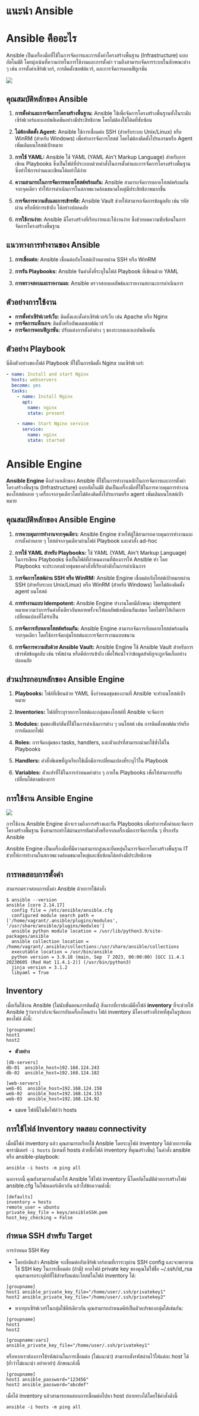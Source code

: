 # แนะนำ Ansible
# Ansible คืออะไร

Ansible เป็นเครื่องมือที่ใช้ในการจัดการและการตั้งค่าโครงสร้างพื้นฐาน (Infrastructure) แบบอัตโนมัติ โดยมุ่งเน้นที่ความง่ายในการใช้งานและการตั้งค่า รวมถึงสามารถจัดการระบบในลักษณะต่าง ๆ เช่น การตั้งค่าเซิร์ฟเวอร์, การติดตั้งซอฟต์แวร์, และการจัดการคอนฟิกูเรชัน

![](../assets/images/ansible-docs.png)

## คุณสมบัติหลักของ Ansible

1. **การตั้งค่าและการจัดการโครงสร้างพื้นฐาน:** Ansible ใช้เพื่อจัดการโครงสร้างพื้นฐานทั้งในระดับเซิร์ฟเวอร์และแอปพลิเคชันอย่างมีประสิทธิภาพ โดยไม่ต้องใช้โค้ดที่ซับซ้อน

2. **ไม่ต้องติดตั้ง Agent:** Ansible ใช้การเชื่อมต่อ SSH (สำหรับระบบ Unix/Linux) หรือ WinRM (สำหรับ Windows) เพื่อทำการจัดการโฮสต์ โดยไม่ต้องติดตั้งโปรแกรมหรือ Agent เพิ่มเติมบนโฮสต์เป้าหมาย

3. **การใช้ YAML:** Ansible ใช้ YAML (YAML Ain't Markup Language) สำหรับการเขียน Playbooks ซึ่งเป็นไฟล์ที่ประกอบด้วยคำสั่งในการตั้งค่าและการจัดการโครงสร้างพื้นฐาน ซึ่งทำให้การอ่านและเขียนโค้ดทำได้ง่าย

4. **ความสามารถในการจัดการหลายโฮสต์พร้อมกัน:** Ansible สามารถจัดการหลายโฮสต์พร้อมกันจากจุดเดียว ทำให้การดำเนินการในสภาพแวดล้อมขนาดใหญ่มีประสิทธิภาพมากขึ้น

5. **การจัดการความลับและการเข้ารหัส:** Ansible Vault ช่วยให้สามารถจัดการข้อมูลลับ เช่น รหัสผ่าน หรือคีย์การเข้าถึง ได้อย่างปลอดภัย

6. **การใช้งานง่าย:** Ansible มีโครงสร้างที่เรียบง่ายและใช้งานง่าย ซึ่งช่วยลดความซับซ้อนในการจัดการโครงสร้างพื้นฐาน

## แนวทางการทำงานของ Ansible

1. **การเชื่อมต่อ:** Ansible เชื่อมต่อกับโฮสต์เป้าหมายผ่าน SSH หรือ WinRM

2. **การรัน Playbooks:** Ansible รันคำสั่งที่ระบุในไฟล์ Playbook ที่เขียนด้วย YAML

3. **การตรวจสอบและรายงานผล:** Ansible ตรวจสอบผลลัพธ์และรายงานสถานะการดำเนินการ

## ตัวอย่างการใช้งาน

- **การตั้งค่าเซิร์ฟเวอร์เว็บ:** ติดตั้งและตั้งค่าเซิร์ฟเวอร์เว็บ เช่น Apache หรือ Nginx
- **การจัดการแพ็กเกจ:** ติดตั้งหรืออัพเดตซอฟต์แวร์
- **การจัดการคอนฟิกูเรชัน:** ปรับแต่งการตั้งค่าต่าง ๆ ของระบบและแอปพลิเคชัน

## ตัวอย่าง Playbook

นี่คือตัวอย่างของไฟล์ Playbook ที่ใช้ในการติดตั้ง Nginx บนเซิร์ฟเวอร์:

```yaml
- name: Install and start Nginx
  hosts: webservers
  become: yes
  tasks:
    - name: Install Nginx
      apt:
        name: nginx
        state: present

    - name: Start Nginx service
      service:
        name: nginx
        state: started

```

# Ansible Engine

**Ansible Engine** คือส่วนหลักของ Ansible ที่ใช้ในการทำงานหลักในการจัดการและการตั้งค่าโครงสร้างพื้นฐาน (Infrastructure) แบบอัตโนมัติ มันเป็นเครื่องมือที่ใช้ในการควบคุมการทำงานของโฮสต์หลาย ๆ เครื่องจากจุดเดียวโดยไม่ต้องติดตั้งโปรแกรมหรือ agent เพิ่มเติมบนโฮสต์เป้าหมาย

## คุณสมบัติหลักของ Ansible Engine

1. **การควบคุมการทำงานจากจุดเดียว:** Ansible Engine ช่วยให้ผู้ใช้สามารถควบคุมการทำงานและการตั้งค่าหลาย ๆ โฮสต์จากจุดเดียวผ่านไฟล์ Playbook และคำสั่ง ad-hoc

2. **การใช้ YAML สำหรับ Playbooks:** ใช้ YAML (YAML Ain't Markup Language) ในการเขียน Playbooks ซึ่งเป็นไฟล์ที่กำหนดงานที่ต้องการให้ Ansible ทำ โดย Playbooks จะประกอบด้วยชุดของคำสั่งที่เรียงลำดับในการดำเนินการ

3. **การจัดการโฮสต์ผ่าน SSH หรือ WinRM:** Ansible Engine เชื่อมต่อกับโฮสต์เป้าหมายผ่าน SSH (สำหรับระบบ Unix/Linux) หรือ WinRM (สำหรับ Windows) โดยไม่ต้องติดตั้ง agent บนโฮสต์

4. **การทำงานแบบ Idempotent:** Ansible Engine ทำงานโดยมีลักษณะ idempotent หมายความว่าการรันคำสั่งเดียวกันหลายครั้งจะให้ผลลัพธ์เหมือนกันเสมอ โดยไม่ทำให้เกิดการเปลี่ยนแปลงที่ไม่จำเป็น

5. **การจัดการกับหลายโฮสต์พร้อมกัน:** Ansible Engine สามารถจัดการกับหลายโฮสต์พร้อมกันจากจุดเดียว โดยใช้การจัดกลุ่มโฮสต์และการจัดการงานแบบขนาน

6. **การจัดการความลับด้วย Ansible Vault:** Ansible Engine ใช้ Ansible Vault สำหรับการเข้ารหัสข้อมูลลับ เช่น รหัสผ่าน หรือคีย์การเข้าถึง เพื่อให้แน่ใจว่าข้อมูลสำคัญจะถูกจัดเก็บอย่างปลอดภัย

## ส่วนประกอบหลักของ Ansible Engine

1. **Playbooks:** ไฟล์ที่เขียนด้วย YAML ซึ่งกำหนดชุดของงานที่ Ansible จะทำบนโฮสต์เป้าหมาย

2. **Inventories:** ไฟล์ที่ระบุรายการโฮสต์และกลุ่มของโฮสต์ที่ Ansible จะจัดการ

3. **Modules:** ชุดของฟังก์ชันที่ใช้ในการดำเนินการต่าง ๆ บนโฮสต์ เช่น การติดตั้งซอฟต์แวร์หรือการคัดลอกไฟล์

4. **Roles:** การจัดกลุ่มของ tasks, handlers, และตัวแปรที่สามารถนำมาใช้ซ้ำได้ใน Playbooks

5. **Handlers:** คำสั่งพิเศษที่ถูกเรียกใช้เมื่อมีการเปลี่ยนแปลงที่ระบุไว้ใน Playbook

6. **Variables:** ตัวแปรที่ใช้ในการกำหนดค่าต่าง ๆ ภายใน Playbooks เพื่อให้สามารถปรับเปลี่ยนได้ตามต้องการ

## การใช้งาน Ansible Engine

![](../assets/images/ansible-a-engine.jpg)

การใช้งาน Ansible Engine มักจะรวมถึงการสร้างและรัน Playbooks เพื่อทำการตั้งค่าและจัดการโครงสร้างพื้นฐาน ซึ่งสามารถทำได้ผ่านบรรทัดคำสั่งหรือจากเครื่องมือการจัดการอื่น ๆ ที่รองรับ Ansible

Ansible Engine เป็นเครื่องมือที่มีความสามารถสูงและยืดหยุ่นในการจัดการโครงสร้างพื้นฐาน IT ช่วยให้การทำงานในสภาพแวดล้อมขนาดใหญ่และซับซ้อนได้อย่างมีประสิทธิภาพ

## การทดสอบการตั้งค่า
สามารถตรวจสอบการตั้งค่า Ansible ด้วยการใช้คำสั่ง
```
$ ansible --version
ansible [core 2.14.17]
  config file = /etc/ansible/ansible.cfg
  configured module search path = ['/home/vagrant/.ansible/plugins/modules', '/usr/share/ansible/plugins/modules']
  ansible python module location = /usr/lib/python3.9/site-packages/ansible
  ansible collection location = /home/vagrant/.ansible/collections:/usr/share/ansible/collections
  executable location = /usr/bin/ansible
  python version = 3.9.18 (main, Sep  7 2023, 00:00:00) [GCC 11.4.1 20230605 (Red Hat 11.4.1-2)] (/usr/bin/python3)
  jinja version = 3.1.2
  libyaml = True
```

## Inventory

เมื่อเริ่มใช้งาน Ansible (ไม่นับขั้นตอนการติดตั้ง) สิ่งแรกที่เราต้องมีคือไฟล์ **inventory** ที่จะช่วยให้ Ansible รู้ว่าเรากำลังจะจัดการกับเครื่องไหนบ้าง ไฟล์ inventory มีโครงสร้างที่ง่ายที่สุดในรูปแบบของไฟล์  ดังนี้:

```
[groupname]
host1
host2
```

- **ตัวอย่าง**
```
[db-servers]
db-01  ansible_host=192.168.124.243
db-02  ansible_host=192.168.124.182

[web-servers]
web-01  ansible_host=192.168.124.158
web-02  ansible_host=192.168.124.153
web-03  ansible_host=192.168.124.92
```

- save ไฟล์นี้ในชื่อไฟล์ว่า hosts

## การใช้ไฟล์ Inventory ทดสอบ connectivity
เมื่อมีไฟล์ inventory แล้ว คุณสามารถเรียกใช้ Ansible โดยระบุไฟล์ inventory ได้ด้วยการเพิ่มพารามิเตอร์ `-i hosts` (แทนที่ hosts ด้วยชื่อไฟล์ inventory ที่คุณสร้างขึ้น) ในคำสั่ง ansible หรือ ansible-playbook:
```
ansible -i hosts -m ping all
```

นอกจากนี้ คุณยังสามารถตั้งค่าให้ Ansible ใช้ไฟล์ inventory นี้โดยอัตโนมัติด้วยการสร้างไฟล์ ansible.cfg ในโฟลเดอร์เดียวกัน แล้วใส่ข้อความดังนี้:

```
[defaults]
inventory = hosts
remote_user = ubuntu
private_key_file = keys/ansibleSSH.pem
host_key_checking = False
```

## กำหนด SSH สำหรับ Target 

การกำหนด SSH Key
- โดยปกติแล้ว Ansible จะเชื่อมต่อกับเซิร์ฟเวอร์ตามที่เราระบุผ่าน SSH config และจะพยายามใช้ SSH key ในการเชื่อมต่อ (ถ้ามี) หากไฟล์ private key ของคุณไม่ใช่ชื่อ ~/.ssh/id_rsa คุณสามารถระบุคีย์ที่ใช้สำหรับแต่ละโฮสต์ในไฟล์ inventory ได้:

```
[groupname]
host1 ansible_private_key_file="/home/user/.ssh/privatekey1"
host2 ansible_private_key_file="/home/user/.ssh/privatekey2"
```

- หากทุกเซิร์ฟเวอร์ในกลุ่มใช้คีย์เดียวกัน คุณสามารถกำหนดคีย์เป็นตัวแปรของกลุ่มได้เช่นกัน:
```
[groupname]
host1
host2

[groupname:vars]
ansible_private_key_file="/home/user/.ssh/privatekey1"
```

หรือหากเราต้องการใช้รหัสผ่านในการเชื่อมต่อ (ไม่แนะนำ) สามารถตั้งรหัสผ่านไว้ให้แต่ละ host ได้ (ย้ำว่าไม่แนะนำ อย่าหาทำ) ลักษณะดังนี้

```
[groupname]
host1 ansible_password="123456"
host2 ansible_password="abcdef"
```
เมื่อได้ inventory แล้วสามารถทดสอบการเชื่อมต่อไปหา host ปลายทางได้โดยใช้คำสั่งดังนี้

```
ansible -i hosts -m ping all 
```

